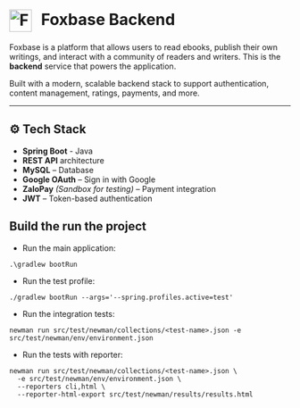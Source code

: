 <h1 align="left">
  <img src="https://res.cloudinary.com/ddlpbdgv5/image/upload/v1747475880/fox_uh0ewd.png?raw=true" alt="Foxbase Logo" width="40" style="vertical-align: middle; margin-right: 10px;" />
  Foxbase Backend
</h1>

Foxbase is a platform that allows users to read ebooks, publish their own writings, and interact with a community of readers and writers. This is the **backend** service that powers the application.

Built with a modern, scalable backend stack to support authentication, content management, ratings, payments, and more.

---

## ⚙️ Tech Stack

- **Spring Boot** - Java
- **REST API** architecture
- **MySQL** – Database
- **Google OAuth** – Sign in with Google
- **ZaloPay** *(Sandbox for testing)* – Payment integration
- **JWT** – Token-based authentication

## Build the run the project

- Run the main application:

```
.\gradlew bootRun
```

- Run the test profile:

```
./gradlew bootRun --args='--spring.profiles.active=test'
```

- Run the integration tests:

```
newman run src/test/newman/collections/<test-name>.json -e src/test/newman/env/environment.json
```

- Run the tests with reporter:

```
newman run src/test/newman/collections/<test-name>.json \
  -e src/test/newman/env/environment.json \
  --reporters cli,html \
  --reporter-html-export src/test/newman/results/results.html
```